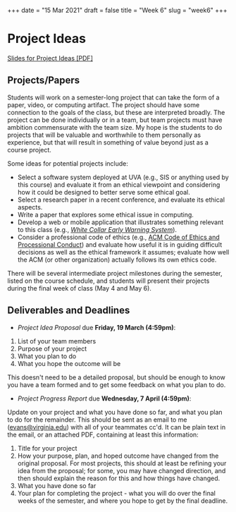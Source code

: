 +++
date = "15 Mar 2021"
draft = false
title = "Week 6"
slug = "week6"
+++

# Project Ideas

[Slides for Project Ideas [PDF]](https://www.dropbox.com/s/l564p9yj0hltd3u/projects.pdf?dl=0)

## Projects/Papers

Students will work on a semester-long project that can take the form
of a paper, video, or computing artifact. The project should have some
connection to the goals of the class, but these are interpreted
broadly. The project can be done individually or in a team, but team
projects must have ambition commensurate with the team size. My hope
is the students to do projects that will be valuable and worthwhile to
them personally as experience, but that will result in something of
value beyond just as a course project.

Some ideas for potential projects include:

- Select a software system deployed at UVA (e.g., SIS or anything used by this course) and evaluate it from an ethical viewpoint and considering how it could be designed to better serve some ethical goal.
- Select a research paper in a recent conference, and evaluate its ethical aspects.
- Write a paper that explores some ethical issue in computing.
- Develop a web or mobile application that illustrates something relevant to this class (e.g., [_White Collar Early Warning System_](https://whitecollar.thenewinquiry.com/)).
- Consider a professional code of ethics (e.g., [ACM Code of Ethics and Processional Conduct](https://www.acm.org/code-of-ethics)) and evaluate how useful it is in guiding difficult decisions as well as the ethical framework it assumes; evaluate how well the ACM (or other organization) actually follows its own ethics code.

There will be several intermediate project milestones during the
semester, listed on the course schedule, and students will present
their projects during the final week of class (May 4 and May 6).

## Deliverables and Deadlines

- _Project Idea Proposal_ due **Friday, 19 March (4:59pm)**:

1. List of your team members
2. Purpose of your project
3. What you plan to do
4. What you hope the outcome will be

This doesn't need to be a detailed proposal, but should be enough to
know you have a team formed and to get some feedback on what you plan
to do.

- _Project Progress Report_ due **Wednesday, 7 April (4:59pm)**:

Update on your project and what you have done so far, and what you
  plan to do for the remainder. This should be sent as an email to me
  (evans@virginia.edu) with all of your teammates cc'd. It can be
  plain text in the email, or an attached PDF, containing at least
  this information:

1. Title for your project
2. How your purpose, plan, and hoped outcome have changed from the original proposal. For most projects, this should at least be refining your idea from the proposal; for some, you may have changed direction, and then should explain the reason for this and how things have changed.
3. What you have done so far
4. Your plan for completing the project - what you will do over the final weeks of the semester, and where you hope to get by the final deadline.




